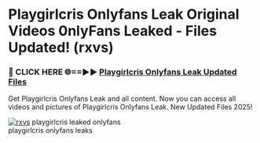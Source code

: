 # Playgirlcris Onlyfans Leak Original Videos 0nlyFans Leaked - Files Updated! (rxvs)

<h3>🔴 CLICK HERE 🌐==►► <a href="https://tinyurl.com/brd5kh86" rel="nofollow">Playgirlcris Onlyfans Leak Updated Files</a></h3>

Get Playgirlcris Onlyfans Leak and all content. Now you can access all videos and pictures of Playgirlcris Onlyfans Leak. New Updated Files 2025!

[![rxvs](https://i.imgur.com/K7sEzmb.gif)](https://tinyurl.com/brd5kh86)
playgirlcris leaked onlyfans<br>
playgirlcris onlyfans leaks